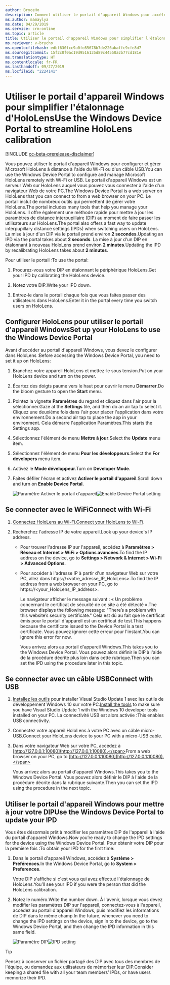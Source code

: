 ```yaml
---
author: BryceHo
description: Comment utiliser le portail d'appareil Windows pour accélérer l'étalonnage d'HoloLens lors de l'utilisation de Dynamics 365 Guides en version préliminaire
ms.author: mamaylya
ms.date: 04/29/2019
ms.service: crm-online
ms.topic: article
title: Utiliser le portail d'appareil Windows pour simplifier l'étalonnage d'HoloLens
ms.reviewer: v-brycho
ms.openlocfilehash: edbf630fcc9a0fe85678b7de226abaffc9cfe8d7
ms.sourcegitcommit: 15f2c0f0ac19d9516135d89c44550a2b77cd181e
ms.translationtype: HT
ms.contentlocale: fr-FR
ms.lasthandoff: 09/27/2019
ms.locfileid: "2224141"
---
```

# <a name="use-the-windows-device-portal-to-streamline-hololens-calibration"></a><span data-ttu-id="35b94-103">Utiliser le portail d'appareil Windows pour simplifier l'étalonnage d'HoloLens</span><span class="sxs-lookup"><span data-stu-id="35b94-103">Use the Windows Device Portal to streamline HoloLens calibration</span></span>

[!INCLUDE [cc-beta-prerelease-disclaimer](../includes/cc-beta-prerelease-disclaimer.md)]
 
<span data-ttu-id="35b94-104">Vous pouvez utiliser le portail d'appareil Windows pour configurer et gérer Microsoft HoloLens à distance à l'aide du Wi-Fi ou d'un câble USB.</span><span class="sxs-lookup"><span data-stu-id="35b94-104">You can use the Windows Device Portal to configure and manage Microsoft HoloLens remotely with Wi-Fi or USB.</span></span> <span data-ttu-id="35b94-105">Le portail d'appareil Windows est un serveur Web sur HoloLens auquel vous pouvez vous connecter à l'aide d'un navigateur Web de votre PC.</span><span class="sxs-lookup"><span data-stu-id="35b94-105">The Windows Device Portal is a web server on HoloLens that you can connect to from a web browser on your PC.</span></span> <span data-ttu-id="35b94-106">Le portail inclut de nombreux outils qui permettent de gérer votre HoloLens.</span><span class="sxs-lookup"><span data-stu-id="35b94-106">The portal includes many tools that help you manage your HoloLens.</span></span> <span data-ttu-id="35b94-107">Il offre également une méthode rapide pour mettre à jour les paramètres de distance interpupillaire (DIP) au moment de faire passer les utilisateurs sur HoloLens.</span><span class="sxs-lookup"><span data-stu-id="35b94-107">The portal also offers a fast way to update interpupillary distance settings (IPDs) when switching users on HoloLens.</span></span> <span data-ttu-id="35b94-108">La mise à jour d'un DIP via le portail prend environ **2 secondes**.</span><span class="sxs-lookup"><span data-stu-id="35b94-108">Updating an IPD via the portal takes about **2 seconds**.</span></span> <span data-ttu-id="35b94-109">La mise à jour d'un DIP en étalonnant à nouveau HoloLens prend environ **2 minutes**.</span><span class="sxs-lookup"><span data-stu-id="35b94-109">Updating the IPD by recalibrating HoloLens takes about **2 minutes**.</span></span>

<span data-ttu-id="35b94-110">Pour utiliser le portail :</span><span class="sxs-lookup"><span data-stu-id="35b94-110">To use the portal:</span></span>

1. <span data-ttu-id="35b94-111">Procurez-vous votre DIP en étalonnant le périphérique HoloLens.</span><span class="sxs-lookup"><span data-stu-id="35b94-111">Get your IPD by calibrating the HoloLens device.</span></span> 

2. <span data-ttu-id="35b94-112">Notez votre DIP.</span><span class="sxs-lookup"><span data-stu-id="35b94-112">Write your IPD down.</span></span>

3. <span data-ttu-id="35b94-113">Entrez-le dans le portail chaque fois que vous faites passer des utilisateurs dans HoloLens.</span><span class="sxs-lookup"><span data-stu-id="35b94-113">Enter it in the portal every time you switch users on HoloLens.</span></span> 

## <a name="set-up-your-hololens-to-use-the-windows-device-portal"></a><span data-ttu-id="35b94-114">Configurer HoloLens pour utiliser le portail d'appareil Windows</span><span class="sxs-lookup"><span data-stu-id="35b94-114">Set up your HoloLens to use the Windows Device Portal</span></span>

<span data-ttu-id="35b94-115">Avant d'accéder au portail d'appareil Windows, vous devez le configurer dans HoloLens :</span><span class="sxs-lookup"><span data-stu-id="35b94-115">Before accessing the Windows Device Portal, you need to set it up on HoloLens:</span></span>

1.  <span data-ttu-id="35b94-116">Branchez votre appareil HoloLens et mettez-le sous tension.</span><span class="sxs-lookup"><span data-stu-id="35b94-116">Put on your HoloLens device and turn on the power.</span></span>

2.  <span data-ttu-id="35b94-117">Écartez des doigts paume vers le haut pour ouvrir le menu **Démarrer**.</span><span class="sxs-lookup"><span data-stu-id="35b94-117">Do the bloom gesture to open the **Start** menu.</span></span>

3.  <span data-ttu-id="35b94-118">Pointez la vignette **Paramètres** du regard et cliquez dans l'air pour la sélectionner.</span><span class="sxs-lookup"><span data-stu-id="35b94-118">Gaze at the **Settings** tile, and then do an air tap to select it.</span></span> <span data-ttu-id="35b94-119">Cliquez une deuxième fois dans l'air pour placer l'application dans votre environnement.</span><span class="sxs-lookup"><span data-stu-id="35b94-119">Do a second air tap to place the app in your environment.</span></span> <span data-ttu-id="35b94-120">Cela démarre l'application Paramètres.</span><span class="sxs-lookup"><span data-stu-id="35b94-120">This starts the Settings app.</span></span>

4.  <span data-ttu-id="35b94-121">Sélectionnez l'élément de menu **Mettre à jour**.</span><span class="sxs-lookup"><span data-stu-id="35b94-121">Select the **Update** menu item.</span></span>

5.  <span data-ttu-id="35b94-122">Sélectionnez l'élément de menu **Pour les développeurs**.</span><span class="sxs-lookup"><span data-stu-id="35b94-122">Select the **For developers** menu item.</span></span>

6.  <span data-ttu-id="35b94-123">Activez le **Mode développeur**.</span><span class="sxs-lookup"><span data-stu-id="35b94-123">Turn on **Developer Mode**.</span></span>

7.  <span data-ttu-id="35b94-124">Faites défiler l'écran et activez **Activer le portail d'appareil**.</span><span class="sxs-lookup"><span data-stu-id="35b94-124">Scroll down and turn on **Enable Device Portal**.</span></span>

    <span data-ttu-id="35b94-125">![Paramètre Activer le portail d'appareil](media/developers-settings.PNG "Paramètre Activer le portail d'appareil")</span><span class="sxs-lookup"><span data-stu-id="35b94-125">![Enable Device Portal setting](media/developers-settings.PNG "Enable Device Portal setting")</span></span>
 
## <a name="connect-with-wi-fi"></a><span data-ttu-id="35b94-126">Se connecter avec le WiFi</span><span class="sxs-lookup"><span data-stu-id="35b94-126">Connect with Wi-Fi</span></span>

1.  <span data-ttu-id="35b94-127">[Connectez HoloLens au Wi-Fi](https://docs.microsoft.com/windows/mixed-reality/connecting-to-wi-fi-on-hololens).</span><span class="sxs-lookup"><span data-stu-id="35b94-127">[Connect your HoloLens to Wi-Fi](https://docs.microsoft.com/windows/mixed-reality/connecting-to-wi-fi-on-hololens).</span></span>

2.  <span data-ttu-id="35b94-128">Recherchez l'adresse IP de votre appareil.</span><span class="sxs-lookup"><span data-stu-id="35b94-128">Look up your device's IP address.</span></span>

    - <span data-ttu-id="35b94-129">Pour trouver l'adresse IP sur l'appareil, accédez à **Paramètres > Réseau et Internet > WiFi > Options avancées**.</span><span class="sxs-lookup"><span data-stu-id="35b94-129">To find the IP address on the device, go to **Settings > Network & Internet > Wi-Fi > Advanced Options**.</span></span>
    
    - <span data-ttu-id="35b94-130">Pour accéder à l'adresse IP à partir d'un navigateur Web sur votre PC, allez dans https://<votre_adresse_IP_HoloLens>.</span><span class="sxs-lookup"><span data-stu-id="35b94-130">To find the IP address from a web browser on your PC, go to https://<your_HoloLens_IP_address>.</span></span>
    
      <span data-ttu-id="35b94-131">Le navigateur afficher le message suivant : « Un problème concernant le certificat de sécurité de ce site a été détecté ».</span><span class="sxs-lookup"><span data-stu-id="35b94-131">The browser displays the following message: "There’s a problem with this website’s security certificate."</span></span> <span data-ttu-id="35b94-132">Cela est dû au fait que le certificat émis pour le portail d'appareil est un certificat de test.</span><span class="sxs-lookup"><span data-stu-id="35b94-132">This happens because the certificate issued to the Device Portal is a test certificate.</span></span> <span data-ttu-id="35b94-133">Vous pouvez ignorer cette erreur pour l'instant.</span><span class="sxs-lookup"><span data-stu-id="35b94-133">You can ignore this error for now.</span></span>

      <span data-ttu-id="35b94-134">Vous arrivez alors au portail d'appareil Windows.</span><span class="sxs-lookup"><span data-stu-id="35b94-134">This takes you to the Windows Device Portal.</span></span> <span data-ttu-id="35b94-135">Vous pouvez alors définir le DIP à l'aide de la procédure décrite plus loin dans cette rubrique.</span><span class="sxs-lookup"><span data-stu-id="35b94-135">Then you can set the IPD using the procedure later in this topic.</span></span>

## <a name="connect-with-usb"></a><span data-ttu-id="35b94-136">Se connecter avec un câble USB</span><span class="sxs-lookup"><span data-stu-id="35b94-136">Connect with USB</span></span>

1.  <span data-ttu-id="35b94-137">[Installez les outils](https://docs.microsoft.com/windows/mixed-reality/install-the-tools) pour installer Visual Studio Update 1 avec les outils de développement Windows 10 sur votre PC.</span><span class="sxs-lookup"><span data-stu-id="35b94-137">[Install the tools](https://docs.microsoft.com/windows/mixed-reality/install-the-tools) to make sure you have Visual Studio Update 1 with the Windows 10 developer tools installed on your PC.</span></span> <span data-ttu-id="35b94-138">La connectivité USB est alors activée :</span><span class="sxs-lookup"><span data-stu-id="35b94-138">This enables USB connectivity.</span></span>

2.  <span data-ttu-id="35b94-139">Connectez votre appareil HoloLens à votre PC avec un câble micro-USB.</span><span class="sxs-lookup"><span data-stu-id="35b94-139">Connect your HoloLens device to your PC with a micro-USB cable.</span></span>

3.  <span data-ttu-id="35b94-140">Dans votre navigateur Web sur votre PC, accédez à [http://127.0.0.1:10080](http://127.0.0.1:10080).</span><span class="sxs-lookup"><span data-stu-id="35b94-140">From a web browser on your PC, go to [http://127.0.0.1:10080](http://127.0.0.1:10080).</span></span>

    <span data-ttu-id="35b94-141">Vous arrivez alors au portail d'appareil Windows.</span><span class="sxs-lookup"><span data-stu-id="35b94-141">This takes you to the Windows Device Portal.</span></span> <span data-ttu-id="35b94-142">Vous pouvez alors définir le DIP à l'aide de la procédure décrite dans la rubrique suivante.</span><span class="sxs-lookup"><span data-stu-id="35b94-142">Then you can set the IPD using the procedure in the next topic.</span></span>

## <a name="use-the-windows-device-portal-to-update-your-ipd"></a><span data-ttu-id="35b94-143">Utiliser le portail d'appareil Windows pour mettre à jour votre DIP</span><span class="sxs-lookup"><span data-stu-id="35b94-143">Use the Windows Device Portal to update your IPD</span></span>

<span data-ttu-id="35b94-144">Vous êtes désormais prêt à modifier les paramètres DIP de l'appareil à l'aide du portail d'appareil Windows.</span><span class="sxs-lookup"><span data-stu-id="35b94-144">Now you’re ready to change the IPD settings for the device using the Windows Device Portal.</span></span> <span data-ttu-id="35b94-145">Pour obtenir votre DIP pour la première fois :</span><span class="sxs-lookup"><span data-stu-id="35b94-145">To obtain your IPD for the first time:</span></span>

1.  <span data-ttu-id="35b94-146">Dans le portail d'appareil Windows, accédez à **Système > Préférences**.</span><span class="sxs-lookup"><span data-stu-id="35b94-146">In the Windows Device Portal, go to **System > Preferences**.</span></span> 

    <span data-ttu-id="35b94-147">Votre DIP s'affiche si c'est vous qui avez effectué l'étalonnage de HoloLens.</span><span class="sxs-lookup"><span data-stu-id="35b94-147">You’ll see your IPD if you were the person that did the HoloLens calibration.</span></span>

2.  <span data-ttu-id="35b94-148">Notez le numéro.</span><span class="sxs-lookup"><span data-stu-id="35b94-148">Write the number down.</span></span> <span data-ttu-id="35b94-149">À l'avenir, lorsque vous devez modifier les paramètres DIP sur l'appareil, connectez-vous à l'appareil, accédez au portail d'appareil Windows, puis modifiez les informations de DIP dans le même champ.</span><span class="sxs-lookup"><span data-stu-id="35b94-149">In the future, whenever you need to change the IPD settings on the device, sign in to the device, go to the Windows Device Portal, and then change the IPD information in this same field.</span></span> 

    <span data-ttu-id="35b94-150">![Paramètre DIP](media/ipd-setting.PNG "Paramètre DIP")</span><span class="sxs-lookup"><span data-stu-id="35b94-150">![IPD setting](media/ipd-setting.PNG "IPD setting")</span></span>
 
> [!TIP]
> <span data-ttu-id="35b94-151">Pensez à conserver un fichier partagé des DIP avec tous des membres de l'équipe, ou demandez aux utilisateurs de mémoriser leur DIP.</span><span class="sxs-lookup"><span data-stu-id="35b94-151">Consider keeping a shared file with all your team members’ IPDs, or have users memorize their IPD.</span></span> 


